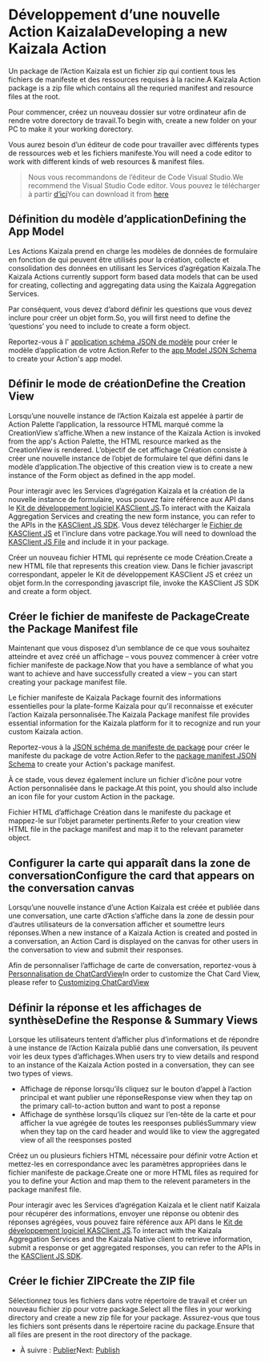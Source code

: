 # <a name="developing-a-new-kaizala-action"></a><span data-ttu-id="f204a-101">Développement d’une nouvelle Action Kaizala</span><span class="sxs-lookup"><span data-stu-id="f204a-101">Developing a new Kaizala Action</span></span>

<span data-ttu-id="f204a-102">Un package de l’Action Kaizala est un fichier zip qui contient tous les fichiers de manifeste et des ressources requises à la racine.</span><span class="sxs-lookup"><span data-stu-id="f204a-102">A Kaizala Action package is a zip file which contains all the requried manifest and resource files at the root.</span></span>

<span data-ttu-id="f204a-103">Pour commencer, créez un nouveau dossier sur votre ordinateur afin de rendre votre dorectory de travail.</span><span class="sxs-lookup"><span data-stu-id="f204a-103">To begin with, create a new folder on your PC to make it your working dorectory.</span></span>

<span data-ttu-id="f204a-104">Vous aurez besoin d’un éditeur de code pour travailler avec différents types de ressources web et les fichiers manifeste.</span><span class="sxs-lookup"><span data-stu-id="f204a-104">You will need a code editor to work with different kinds of web resources & manifest files.</span></span>

>   <span data-ttu-id="f204a-105">Nous vous recommandons de l’éditeur de Code Visual Studio.</span><span class="sxs-lookup"><span data-stu-id="f204a-105">We recommend the Visual Studio Code editor.</span></span> <span data-ttu-id="f204a-106">Vous pouvez le télécharger à partir [d’ici](https://code.visualstudio.com/)</span><span class="sxs-lookup"><span data-stu-id="f204a-106">You can download it from [here](https://code.visualstudio.com/)</span></span>

## <a name="defining-the-app-model"></a><span data-ttu-id="f204a-107">Définition du modèle d’application</span><span class="sxs-lookup"><span data-stu-id="f204a-107">Defining the App Model</span></span>

<span data-ttu-id="f204a-108">Les Actions Kaizala prend en charge les modèles de données de formulaire en fonction de qui peuvent être utilisés pour la création, collecte et consolidation des données en utilisant les Services d’agrégation Kaizala.</span><span class="sxs-lookup"><span data-stu-id="f204a-108">The Kaizala Actions currently support form based data models that can be used for creating, collecting and aggregating data using the Kaizala Aggregation Services.</span></span>

<span data-ttu-id="f204a-109">Par conséquent, vous devez d’abord définir les questions que vous devez inclure pour créer un objet form.</span><span class="sxs-lookup"><span data-stu-id="f204a-109">So, you will first need to define the ‘questions’ you need to include to create a form object.</span></span>

<span data-ttu-id="f204a-110">Reportez-vous à l' [application schéma JSON de modèle](appModel_schema.md) pour créer le modèle d’application de votre Action.</span><span class="sxs-lookup"><span data-stu-id="f204a-110">Refer to the [app Model JSON Schema](appModel_schema.md) to create your Action's app model.</span></span>

## <a name="define-the-creation-view"></a><span data-ttu-id="f204a-111">Définir le mode de création</span><span class="sxs-lookup"><span data-stu-id="f204a-111">Define the Creation View</span></span>

<span data-ttu-id="f204a-112">Lorsqu’une nouvelle instance de l’Action Kaizala est appelée à partir de Action Palette l’application, la ressource HTML marqué comme la CreationView s’affiche.</span><span class="sxs-lookup"><span data-stu-id="f204a-112">When a new instance of the Kaizala Action is invoked from the app's Action Palette, the HTML resource marked as the CreationView is rendered.</span></span> <span data-ttu-id="f204a-113">L’objectif de cet affichage Création consiste à créer une nouvelle instance de l’objet de formulaire tel que défini dans le modèle d’application.</span><span class="sxs-lookup"><span data-stu-id="f204a-113">The objective of this creation view is to create a new instance of the Form object as defined in the app model.</span></span> 

<span data-ttu-id="f204a-114">Pour interagir avec les Services d’agrégation Kaizala et la création de la nouvelle instance de formulaire, vous pouvez faire référence aux API dans le [Kit de développement logiciel KASClient JS](KASClient/README.md).</span><span class="sxs-lookup"><span data-stu-id="f204a-114">To interact with the Kaizala Aggregation Services and creating the new form instance, you can refer to the APIs in the [KASClient JS SDK](KASClient/README.md).</span></span> <span data-ttu-id="f204a-115">Vous devez télécharger le [Fichier de KASClient JS](https://manage.kaiza.la/MiniApps/DownloadSDK) et l’inclure dans votre package.</span><span class="sxs-lookup"><span data-stu-id="f204a-115">You will need to download the [KASClient JS File](https://manage.kaiza.la/MiniApps/DownloadSDK) and include it in your package.</span></span>

<span data-ttu-id="f204a-116">Créer un nouveau fichier HTML qui représente ce mode Création.</span><span class="sxs-lookup"><span data-stu-id="f204a-116">Create a new HTML file that represents this creation view.</span></span> <span data-ttu-id="f204a-117">Dans le fichier javascript correspondant, appeler le Kit de développement KASClient JS et créez un objet form.</span><span class="sxs-lookup"><span data-stu-id="f204a-117">In the corresponding javascript file, invoke the KASClient JS SDK and create a form object.</span></span>

## <a name="create-the-package-manifest-file"></a><span data-ttu-id="f204a-118">Créer le fichier de manifeste de Package</span><span class="sxs-lookup"><span data-stu-id="f204a-118">Create the Package Manifest file</span></span>

<span data-ttu-id="f204a-119">Maintenant que vous disposez d’un semblance de ce que vous souhaitez atteindre et avez créé un affichage – vous pouvez commencer à créer votre fichier manifeste de package.</span><span class="sxs-lookup"><span data-stu-id="f204a-119">Now that you have a semblance of what you want to achieve and have successfully created a view – you can start creating your package manifest file.</span></span>

<span data-ttu-id="f204a-120">Le fichier manifeste de Kaizala Package fournit des informations essentielles pour la plate-forme Kaizala pour qu’il reconnaisse et exécuter l’action Kaizala personnalisée.</span><span class="sxs-lookup"><span data-stu-id="f204a-120">The Kaizala Package manifest file provides essential information for the Kaizala platform for it to recognize and run your custom Kaizala action.</span></span>

<span data-ttu-id="f204a-121">Reportez-vous à la [JSON schéma de manifeste de package](package_manifest_schema.md) pour créer le manifeste du package de votre Action.</span><span class="sxs-lookup"><span data-stu-id="f204a-121">Refer to the [package manifest JSON Schema](package_manifest_schema.md) to create your Action's package manifest.</span></span>

<span data-ttu-id="f204a-122">À ce stade, vous devez également inclure un fichier d’icône pour votre Action personnalisée dans le package.</span><span class="sxs-lookup"><span data-stu-id="f204a-122">At this point, you should also include an icon file for your custom Action in the package.</span></span>

<span data-ttu-id="f204a-123">Fichier HTML d’affichage Création dans le manifeste du package et mappez-le sur l’objet parameter pertinents.</span><span class="sxs-lookup"><span data-stu-id="f204a-123">Refer to your creation view HTML file in the package manifest and map it to the relevant parameter object.</span></span>

## <a name="configure-the-card-that-appears-on-the-conversation-canvas"></a><span data-ttu-id="f204a-124">Configurer la carte qui apparaît dans la zone de conversation</span><span class="sxs-lookup"><span data-stu-id="f204a-124">Configure the card that appears on the conversation canvas</span></span>

<span data-ttu-id="f204a-125">Lorsqu’une nouvelle instance d’une Action Kaizala est créée et publiée dans une conversation, une carte d’Action s’affiche dans la zone de dessin pour d’autres utilisateurs de la conversation afficher et soumettre leurs réponses.</span><span class="sxs-lookup"><span data-stu-id="f204a-125">When a new instance of a Kaizala Action is created and posted in a conversation, an Action Card is displayed on the canvas for other users in the conversation to view and submit their responses.</span></span>

<span data-ttu-id="f204a-126">Afin de personnaliser l’affichage de carte de conversation, reportez-vous à [Personnalisation de ChatCardView](ChatCanvasCardView.md)</span><span class="sxs-lookup"><span data-stu-id="f204a-126">In order to customize the Chat Card View, please refer to [Customizing ChatCardView](ChatCanvasCardView.md)</span></span> 
## <a name="define-the-response--summary-views"></a><span data-ttu-id="f204a-127">Définir la réponse et les affichages de synthèse</span><span class="sxs-lookup"><span data-stu-id="f204a-127">Define the Response & Summary Views</span></span>

<span data-ttu-id="f204a-128">Lorsque les utilisateurs tentent d’afficher plus d’informations et de répondre à une instance de l’Action Kaizala publié dans une conversation, ils peuvent voir les deux types d’affichages.</span><span class="sxs-lookup"><span data-stu-id="f204a-128">When users try to view details and respond to an instance of the Kaizala Action posted in a conversation, they can see two types of views.</span></span>
*   <span data-ttu-id="f204a-129">Affichage de réponse lorsqu’ils cliquez sur le bouton d’appel à l’action principal et want publier une réponse</span><span class="sxs-lookup"><span data-stu-id="f204a-129">Response view when they tap on the primary call-to-action button and want to post a reponse</span></span>
*   <span data-ttu-id="f204a-130">Affichage de synthèse lorsqu’ils cliquez sur l’en-tête de la carte et pour afficher la vue agrégée de toutes les reesponses publiés</span><span class="sxs-lookup"><span data-stu-id="f204a-130">Summary view when they tap on the card header and would like to view the aggregated view of all the reesponses posted</span></span>

<span data-ttu-id="f204a-131">Créez un ou plusieurs fichiers HTML nécessaire pour définir votre Action et mettez-les en correspondance avec les paramètres appropriées dans le fichier manifeste de package.</span><span class="sxs-lookup"><span data-stu-id="f204a-131">Create one or more HTML files as required for you to define your Action and map them to the relevent parameters in the package manifest file.</span></span>

<span data-ttu-id="f204a-132">Pour interagir avec les Services d’agrégation Kaizala et le client natif Kaizala pour récupérer des informations, envoyer une réponse ou obtenir des réponses agrégées, vous pouvez faire référence aux API dans le [Kit de développement logiciel KASClient JS](KASClient/README.md).</span><span class="sxs-lookup"><span data-stu-id="f204a-132">To interact with the Kaizala Aggregation Services and the Kaizala Native client to retrieve information, submit a response or get aggregated responses, you can refer to the APIs in the [KASClient JS SDK](KASClient/README.md).</span></span>


## <a name="create-the-zip-file"></a><span data-ttu-id="f204a-133">Créer le fichier ZIP</span><span class="sxs-lookup"><span data-stu-id="f204a-133">Create the ZIP file</span></span>

<span data-ttu-id="f204a-134">Sélectionnez tous les fichiers dans votre répertoire de travail et créer un nouveau fichier zip pour votre package.</span><span class="sxs-lookup"><span data-stu-id="f204a-134">Select all the files in your working directory and create a new zip file for your package.</span></span> <span data-ttu-id="f204a-135">Assurez-vous que tous les fichiers sont présents dans le répertoire racine du package.</span><span class="sxs-lookup"><span data-stu-id="f204a-135">Ensure that all files are present in the root directory of the package.</span></span>

*   <span data-ttu-id="f204a-136">À suivre : [Publier](publish.md)</span><span class="sxs-lookup"><span data-stu-id="f204a-136">Next: [Publish](publish.md)</span></span>
